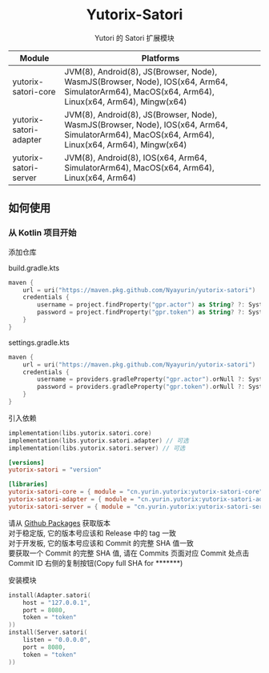 <div align="center">

# Yutorix-Satori

Yutori 的 Satori 扩展模块

| Module                 | Platforms                                                                                                                                       |
|------------------------|-------------------------------------------------------------------------------------------------------------------------------------------------|
| yutorix-satori-core    | JVM(8), Android(8), JS(Browser, Node), WasmJS(Browser, Node), IOS(x64, Arm64, SimulatorArm64), MacOS(x64, Arm64), Linux(x64, Arm64), Mingw(x64) |
| yutorix-satori-adapter | JVM(8), Android(8), JS(Browser, Node), WasmJS(Browser, Node), IOS(x64, Arm64, SimulatorArm64), MacOS(x64, Arm64), Linux(x64, Arm64), Mingw(x64) |
| yutorix-satori-server  | JVM(8), Android(8), IOS(x64, Arm64, SimulatorArm64), MacOS(x64, Arm64), Linux(x64, Arm64)                                                       |

</div>

## 如何使用

### 从 Kotlin 项目开始

添加仓库

build.gradle.kts

```kotlin
maven {
    url = uri("https://maven.pkg.github.com/Nyayurin/yutorix-satori")
    credentials {
        username = project.findProperty("gpr.actor") as String? ?: System.getenv("GITHUB_ACTOR")
        password = project.findProperty("gpr.token") as String? ?: System.getenv("GITHUB_TOKEN")
    } 
}
```

settings.gradle.kts

```kotlin
maven {     
    url = uri("https://maven.pkg.github.com/Nyayurin/yutorix-satori")
    credentials {
        username = providers.gradleProperty("gpr.actor").orNull ?: System.getenv("GITHUB_ACTOR")
        password = providers.gradleProperty("gpr.token").orNull ?: System.getenv("GITHUB_TOKEN")
    }
}
```

引入依赖

```kotlin
implementation(libs.yutorix.satori.core)
implementation(libs.yutorix.satori.adapter) // 可选
implementation(libs.yutorix.satori.server) // 可选
```

```toml
[versions]
yutorix-satori = "version"

[libraries]
yutorix-satori-core = { module = "cn.yurin.yutorix:yutorix-satori-core", version.ref = "yutorix-satori" }
yutorix-satori-adapter = { module = "cn.yurin.yutorix:yutorix-satori-adapter", version.ref = "yutorix-satori" }
yutorix-satori-server = { module = "cn.yurin.yutorix:yutorix-satori-server", version.ref = "yutorix-satori" }
```

请从 [Github Packages](https://github.com/Nyayurin?tab=packages&repo_name=yutorix-satori) 获取版本<br>
对于稳定版, 它的版本号应该和 Release 中的 tag 一致<br>
对于开发板, 它的版本号应该和 Commit 的完整 SHA 值一致<br>
要获取一个 Commit 的完整 SHA 值, 请在 Commits 页面对应 Commit 处点击 Commit ID 右侧的复制按钮(Copy full SHA for *******)

安装模块

```kotlin
install(Adapter.satori(
    host = "127.0.0.1",
    port = 8080,
    token = "token"
))
install(Server.satori(
    listen = "0.0.0.0",
    port = 8080,
    token = "token"
))
```